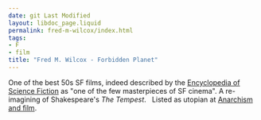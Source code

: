 ```yaml
---
date: git Last Modified
layout: libdoc_page.liquid
permalink: fred-m-wilcox/index.html
tags:
- F
- film
title: "Fred M. Wilcox - Forbidden Planet"
---
```


One of the best 50s SF films, indeed described by the <a href="http://www.sf-encyclopedia.com/entry/forbidden_planet">Encyclopedia of  Science Fiction</a> as "one of the few masterpieces of SF cinema". A  re-imagining of Shakespeare's _The Tempest_.
  
Listed as utopian at <a href="https://translate.google.com/translate?hl=en&amp;sl=da&amp;tl=en&amp;u=https://sortefane.wordpress.com/r/anarkisme-og-film/"> Anarchism and film</a>.